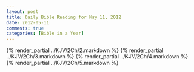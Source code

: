 ```yaml
---
layout: post
title: Daily Bible Reading for May 11, 2012
date: 2012-05-11
comments: true
categories: [Bible in a Year]
---
```

{% render_partial ../KJV/2Ch/2.markdown %}
{% render_partial ../KJV/2Ch/3.markdown %}
{% render_partial ../KJV/2Ch/4.markdown %}
{% render_partial ../KJV/2Ch/5.markdown %}
